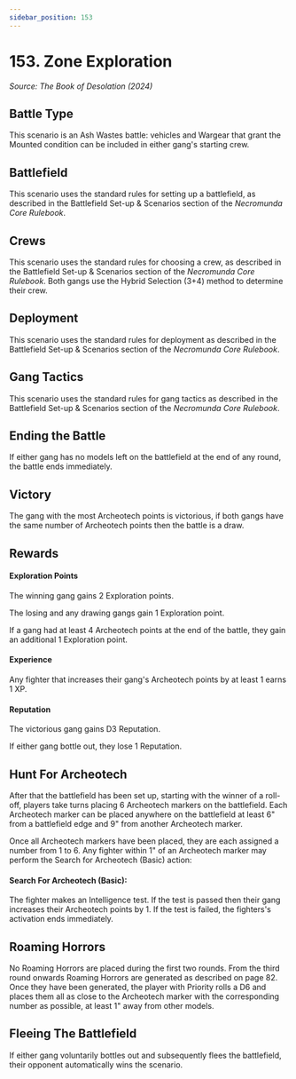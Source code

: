 ```yaml
---
sidebar_position: 153
---
```


# 153. Zone Exploration

_Source: The Book of Desolation (2024)_

Battle Type[​](#battle-type "Direct link to Battle Type")
---------------------------------------------------------

This scenario is an Ash Wastes battle: vehicles and Wargear that grant the Mounted condition can be included in either gang's starting crew. 

Battlefield[​](#battlefield "Direct link to Battlefield")
---------------------------------------------------------

This scenario uses the standard rules for setting up a battlefield, as described in the Battlefield Set-up & Scenarios section of the _Necromunda Core Rulebook_. 

Crews[​](#crews "Direct link to Crews")
---------------------------------------

This scenario uses the standard rules for choosing a crew, as described in the Battlefield Set-up & Scenarios section of the _Necromunda Core Rulebook_. Both gangs use the Hybrid Selection (3+4) method to determine their crew. 

Deployment[​](#deployment "Direct link to Deployment")
------------------------------------------------------

This scenario uses the standard rules for deployment as described in the Battlefield Set-up & Scenarios section of the _Necromunda Core Rulebook_.

Gang Tactics[​](#gang-tactics "Direct link to Gang Tactics")
------------------------------------------------------

This scenario uses the standard rules for gang tactics as described in the Battlefield Set-up & Scenarios section of the _Necromunda Core Rulebook_.

Ending the Battle[​](#ending-the-battle "Direct link to Ending the Battle")
---------------------------------------------------------------------------

If either gang has no models left on the battlefield at the end of any round, the battle ends immediately.

Victory[​](#victory "Direct link to Victory")
---------------------------------------------------------------------------

The gang with the most Archeotech points is victorious, if both gangs have the same number of Archeotech points then the battle is a draw.

Rewards[​](#rewards "Direct link to Rewards")
---------------------------------------------------------------------------

#### Exploration Points
The winning gang gains 2 Exploration points. 

The losing and any drawing gangs gain 1 Exploration point. 

If a gang had at least 4 Archeotech points at the end of the battle, they gain an additional 1 Exploration point.

#### Experience
Any fighter that increases their gang's Archeotech points by at least 1 earns 1 XP. 

#### Reputation
The victorious gang gains D3 Reputation. 

If either gang bottle out, they lose 1 Reputation.

Hunt For Archeotech[​](#hunt-for-archeotech "Direct link to Hunt For Archeotech")
--------------------------------------------------------------------------------

After that the battlefield has been set up, starting with the winner of a roll-off, players take turns placing 6 Archeotech markers on the battlefield. Each Archeotech marker can be placed anywhere on the battlefield at least 6" from a battlefield edge and 9" from another Archeotech marker.

Once all Archeotech markers have been placed, they are each assigned a number from 1 to 6. Any fighter within 1" of an Archeotech marker may perform the Search for Archeotech (Basic) action:

#### Search For Archeotech (Basic): 
The fighter makes an Intelligence test. If the test is passed then their gang increases their Archeotech points by 1. If the test is failed, the fighters's activation ends immediately.

Roaming Horrors[​](#roaming-horrors "Direct link to Roaming Horrors")
--------------------------------------------------------------------

No Roaming Horrors are placed during the first two rounds. From the third round onwards Roaming Horrors are generated as described on page 82. Once they have been generated, the player with Priority rolls a D6 and places them all as close to the Archeotech marker with the corresponding number as possible, at least 1" away from other models. 

Fleeing The Battlefield[​](#fleeing-the-battlefield "Direct link to Fleeing The Battlefield")
--------------------------------------------------------------------------------------------

If either gang voluntarily bottles out and subsequently flees the battlefield, their opponent automatically wins the scenario.
